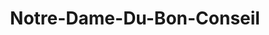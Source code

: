 ---
title: Notre-Dame-Du-Bon-Conseil
url: /notre-dame-du-bon-conseil/
latitude: 45.995
longitude: -72.349
---